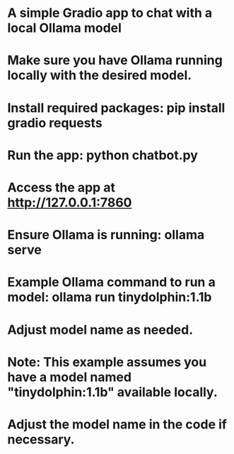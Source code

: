# A simple Gradio app to chat with a local Ollama model
# Make sure you have Ollama running locally with the desired model.
# Install required packages: pip install gradio requests
# Run the app: python chatbot.py
# Access the app at http://127.0.0.1:7860
# Ensure Ollama is running: ollama serve
# Example Ollama command to run a model: ollama run tinydolphin:1.1b
# Adjust model name as needed.
# Note: This example assumes you have a model named "tinydolphin:1.1b" available locally.
# Adjust the model name in the code if necessary.
